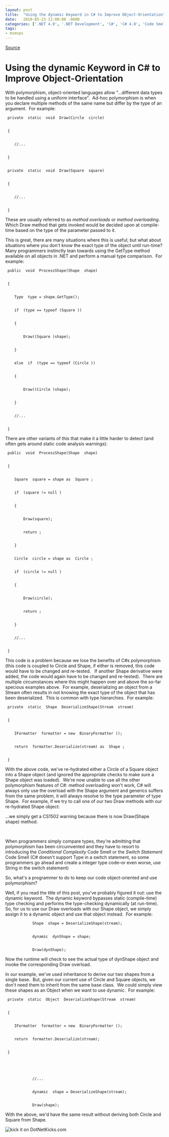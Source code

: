 ```yaml
---
layout: post
title:  "Using the dynamic Keyword in C# to Improve Object-Orientation"
date:   2010-05-23 12:00:00 -0600
categories: ['.NET 4.0', '.NET Development', 'C#', 'C# 4.0', 'Code Smells', 'Design/Coding Guidance', 'DevCenterPost', 'OOD', 'Refactoring', 'Software Development', 'Visual Studio 2010']
tags:
- msmvps
---
```

[Source](http://blogs.msmvps.com/peterritchie/2010/05/24/using-the-dynamic-keyword-in-c-to-improve-object-orientation/ "Permalink to Using the dynamic Keyword in C# to Improve Object-Orientation")

# Using the dynamic Keyword in C# to Improve Object-Orientation

With polymorphism, object-oriented languages allow "…different data types to be handled using a uniform interface".  Ad-hoc polymorphism is when you declare multiple methods of the same name but differ by the type of an argument.  For example: 
    
    
     private  static  void  Draw(Circle  circle)
    
    
     {
    
    
     	//... 
    
    
     }
    
    
     private  static  void  Draw(Square  square)
    
    
     {
    
    
     	//... 
    
    
     }
    
    
     

These are usually referred to as _method overloads_ or _method overloading_.  Which Draw method that gets invoked would be decided upon at compile-time based on the type of the parameter passed to it. 

This is great, there are many situations where this is useful; but what about situations where you don't know the exact type of the object until run-time?  Many programmers instinctly lean towards using the GetType method available on all objects in .NET and perform a manual type comparison.  For example: 
    
    
     public  void  ProcessShape(Shape  shape)
    
    
     {
    
    
     	Type  type = shape.GetType();
    
    
     	if  (type == typeof (Square ))
    
    
     	{
    
    
     		Draw((Square )shape);
    
    
     	}
    
    
     	else  if  (type == typeof (Circle ))
    
    
     	{
    
    
     		Draw((Circle )shape);
    
    
     	}
    
    
     	//... 
    
    
     }
    
    
     

There are other variants of this that make it a little harder to detect (and often gets around static code analysis warnings): 
    
    
     public  void  ProcessShape(Shape  shape)
    
    
     {
    
    
     	Square  square = shape as  Square ;
    
    
     	if  (square != null )
    
    
     	{
    
    
     		Draw(square);
    
    
     		return ;
    
    
     	}
    
    
     	Circle  circle = shape as  Circle ;
    
    
     	if  (circle != null )
    
    
     	{
    
    
     		Draw(circle);
    
    
     		return ;
    
    
     	}
    
    
     	//... 
    
    
     }
    
    
     

This code is a problem because we lose the benefits of C#s polymorphism (this code is coupled to Circle and Shape, if either is removed, this code would have to be changed and re-tested.   If another Shape derivative were added, the code would again have to be changed and re-tested).  There are multiple circumstances where this might happen over and above the so-far specious examples above.  For example, deserializing an object from a Stream often results in not knowing the exact type of the object that has been deserialized.  This is common with type hierarchies.  For example: 
    
    
     private  static  Shape  DeserializeShape(Stream  stream)
    
    
     {
    
    
     	IFormatter  formatter = new  BinaryFormatter ();
    
    
     	return  formatter.Deserialize(stream) as  Shape ;
    
    
     }
    
    
     

With the above code, we've re-hydrated either a Circle of a Square object into a Shape object (and ignored the appropriate checks to make sure a Shape object was loaded).  We're now unable to use all the other polymorphism features of C#: method overloading won't work, C# will always only use the overload with the Shape argument and generics suffers from the same problem, it will always resolve to the type parameter of type Shape.  For example, if we try to call one of our two Draw methods with our re-hydrated Shape object: 

  
…we simply get a CS1502 warning because there is now Draw(Shape shape) method. 

 

When programmers simply compare types, they're admitting that polymorphism has been circumvented and they have to resort to introducing the _Conditional Complexity_ Code Smell or the _Switch Statement_ Code Smell (C# doesn't support Type in a switch statement, so some programmers go ahead and create a integer type code–or even worse, use String in the switch statement) 

So, what's a programmer to do to keep our code object-oriented and use polymorphism? 

Well, if you read the title of this post, you've probably figured it out: use the dynamic keyword.  The dynamic keyword bypasses static (compile-time) type checking and performs the type-checking dynamically (at run-time).  So, for us to use our Draw overloads with our Shape object, we simply assign it to a dynamic object and use that object instead.  For example: 
    
    
     			Shape  shape = DeserializeShape(stream);
    
    
     			dynamic  dynShape = shape;
    
    
     			Draw(dynShape);

Now the runtime will check to see the actual type of dynShape object and invoke the corresponding Draw overload. 

In our example, we've used inheritance to derive our two shapes from a single base.  But, given our current use of Circle and Square objects, we don't need them to inherit from the same base class.  We could simply view these shapes as an Object when we want to use dynamic.  For example: 
    
    
     private  static  Object  DeserializeShape(Stream  stream)
    
    
     {
    
    
     	IFormatter  formatter = new  BinaryFormatter ();
    
    
     	return  formatter.Deserialize(stream);
    
    
     }
    
    
     
    
    
     			//... 
    
    
     			dynamic  shape = DeserializeShape(stream);
    
    
     			Draw(shape);
    
    
     

With the above, we'd have the same result without deriving both Circle and Square from Shape.

![kick it on DotNetKicks.com][1]

[1]: http://www.dotnetkicks.com/Services/Images/KickItImageGenerator.ashx?url=http%3a%2f%2fmsmvps.com%2fblogs%2fpeterritchie%2farchive%2f2010%2f05%2f24%2fusing-the-dynamic-keyword-in-c-to-improve-object-orientation.aspx


